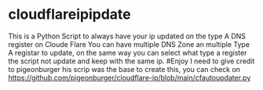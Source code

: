 # cloudflareipipdate
This is a Python Script to always have your ip updated on the type A DNS register on Cloude Flare
You can have multiple DNS Zone an multiple Type A registar to update, on the same way you can select what type a register the script not update and keep with the same ip.
#Enjoy
I need to give credit to pigeonburger his scrip was the base to create this, you can check on https://github.com/pigeonburger/cloudflare-ip/blob/main/cfautoupdater.py
